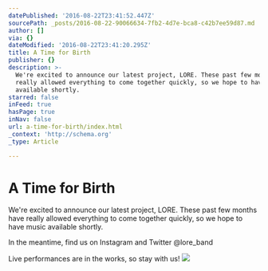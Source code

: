 ```yaml
---
datePublished: '2016-08-22T23:41:52.447Z'
sourcePath: _posts/2016-08-22-90066634-7fb2-4d7e-bca8-c42b7ee59d87.md
author: []
via: {}
dateModified: '2016-08-22T23:41:20.295Z'
title: A Time for Birth
publisher: {}
description: >-
  We're excited to announce our latest project, LORE. These past few months have
  really allowed everything to come together quickly, so we hope to have music
  available shortly.
starred: false
inFeed: true
hasPage: true
inNav: false
url: a-time-for-birth/index.html
_context: 'http://schema.org'
_type: Article

---
```

# A Time for Birth

We're excited to announce our latest project, LORE. These past few months have really allowed everything to come together quickly, so we hope to have music available shortly.

In the meantime, find us on Instagram and Twitter @lore\_band

Live performances are in the works, so stay with us!
![](https://the-grid-user-content.s3-us-west-2.amazonaws.com/7bbbaddf-4d4c-435a-b267-b96474c96685.jpg)
